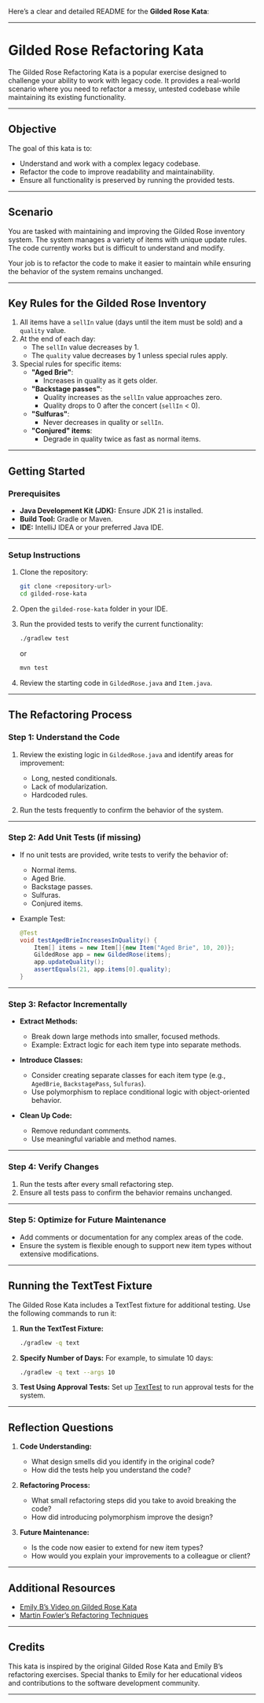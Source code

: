 Here’s a clear and detailed README for the **Gilded Rose Kata**:

---

# **Gilded Rose Refactoring Kata**

The Gilded Rose Refactoring Kata is a popular exercise designed to challenge your ability to work with legacy code. It provides a real-world scenario where you need to refactor a messy, untested codebase while maintaining its existing functionality.

---

## **Objective**

The goal of this kata is to:
- Understand and work with a complex legacy codebase.
- Refactor the code to improve readability and maintainability.
- Ensure all functionality is preserved by running the provided tests.

---

## **Scenario**

You are tasked with maintaining and improving the Gilded Rose inventory system. The system manages a variety of items with unique update rules. The code currently works but is difficult to understand and modify.

Your job is to refactor the code to make it easier to maintain while ensuring the behavior of the system remains unchanged.

---

## **Key Rules for the Gilded Rose Inventory**

1. All items have a `sellIn` value (days until the item must be sold) and a `quality` value.
2. At the end of each day:
    - The `sellIn` value decreases by 1.
    - The `quality` value decreases by 1 unless special rules apply.
3. Special rules for specific items:
    - **"Aged Brie"**:
        - Increases in quality as it gets older.
    - **"Backstage passes"**:
        - Quality increases as the `sellIn` value approaches zero.
        - Quality drops to 0 after the concert (`sellIn` < 0).
    - **"Sulfuras"**:
        - Never decreases in quality or `sellIn`.
    - **"Conjured" items**:
        - Degrade in quality twice as fast as normal items.

---

## **Getting Started**

### **Prerequisites**
- **Java Development Kit (JDK):** Ensure JDK 21 is installed.
- **Build Tool:** Gradle or Maven.
- **IDE:** IntelliJ IDEA or your preferred Java IDE.

---

### **Setup Instructions**
1. Clone the repository:
   ```bash
   git clone <repository-url>
   cd gilded-rose-kata
   ```
2. Open the `gilded-rose-kata` folder in your IDE.

3. Run the provided tests to verify the current functionality:
   ```bash
   ./gradlew test
   ```
   or
   ```bash
   mvn test
   ```

4. Review the starting code in `GildedRose.java` and `Item.java`.

---

## **The Refactoring Process**

### **Step 1: Understand the Code**
1. Review the existing logic in `GildedRose.java` and identify areas for improvement:
    - Long, nested conditionals.
    - Lack of modularization.
    - Hardcoded rules.

2. Run the tests frequently to confirm the behavior of the system.

---

### **Step 2: Add Unit Tests (if missing)**
- If no unit tests are provided, write tests to verify the behavior of:
    - Normal items.
    - Aged Brie.
    - Backstage passes.
    - Sulfuras.
    - Conjured items.

- Example Test:
  ```java
  @Test
  void testAgedBrieIncreasesInQuality() {
      Item[] items = new Item[]{new Item("Aged Brie", 10, 20)};
      GildedRose app = new GildedRose(items);
      app.updateQuality();
      assertEquals(21, app.items[0].quality);
  }
  ```

---

### **Step 3: Refactor Incrementally**
- **Extract Methods:**
    - Break down large methods into smaller, focused methods.
    - Example: Extract logic for each item type into separate methods.

- **Introduce Classes:**
    - Consider creating separate classes for each item type (e.g., `AgedBrie`, `BackstagePass`, `Sulfuras`).
    - Use polymorphism to replace conditional logic with object-oriented behavior.

- **Clean Up Code:**
    - Remove redundant comments.
    - Use meaningful variable and method names.

---

### **Step 4: Verify Changes**
1. Run the tests after every small refactoring step.
2. Ensure all tests pass to confirm the behavior remains unchanged.

---

### **Step 5: Optimize for Future Maintenance**
- Add comments or documentation for any complex areas of the code.
- Ensure the system is flexible enough to support new item types without extensive modifications.

---

## **Running the TextTest Fixture**

The Gilded Rose Kata includes a TextTest fixture for additional testing. Use the following commands to run it:

1. **Run the TextTest Fixture:**
   ```bash
   ./gradlew -q text
   ```

2. **Specify Number of Days:**
   For example, to simulate 10 days:
   ```bash
   ./gradlew -q text --args 10
   ```

3. **Test Using Approval Tests:**
   Set up [TextTest](../texttests/README.md) to run approval tests for the system.

---

## **Reflection Questions**

1. **Code Understanding:**
    - What design smells did you identify in the original code?
    - How did the tests help you understand the code?

2. **Refactoring Process:**
    - What small refactoring steps did you take to avoid breaking the code?
    - How did introducing polymorphism improve the design?

3. **Future Maintenance:**
    - Is the code now easier to extend for new item types?
    - How would you explain your improvements to a colleague or client?

---

## **Additional Resources**
- [Emily B’s Video on Gilded Rose Kata](https://www.youtube.com/watch?v=<insert-link>)
- [Martin Fowler’s Refactoring Techniques](https://refactoring.com)

---

## **Credits**
This kata is inspired by the original Gilded Rose Kata and Emily B’s refactoring exercises. Special thanks to Emily for her educational videos and contributions to the software development community.

---
